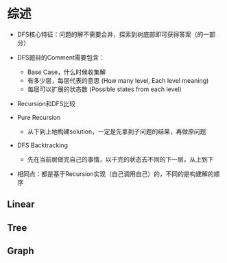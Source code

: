 # 综述
- DFS核心特征：问题的解不需要合并，探索到树底部即可获得答案（的一部分）
- DFS题目的Comment需要包含：
	- Base Case，什么时候收集解
	- 有多少层，每层代表的意思 (How many level, Each level meaning)
	- 每层可以扩展的状态数 (Possible states from each level)

- Recursion和DFS比较
- Pure Recursion
	- 从下到上地构建solution，一定是先拿到子问题的结果，再做原问题
- DFS Backtracking
	- 先在当前层做完自己的事情，以干完的状态去不同的下一层，从上到下
- 相同点：都是基于Recursion实现（自己调用自己）的，不同的是构建解的顺序

## Linear
## Tree
## Graph
